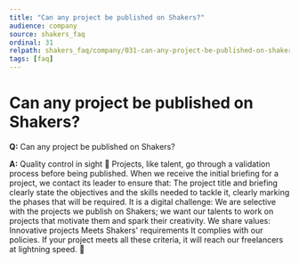```yaml
---
title: "Can any project be published on Shakers?"
audience: company
source: shakers_faq
ordinal: 31
relpath: shakers_faq/company/031-can-any-project-be-published-on-shakers.md
tags: [faq]
---
```


# Can any project be published on Shakers?

**Q:** Can any project be published on Shakers?

**A:** Quality control in sight 🫢 Projects, like talent, go through a validation process before being published. When we receive the initial briefing for a project, we contact its leader to ensure that: The project title and briefing clearly state the objectives and the skills needed to tackle it, clearly marking the phases that will be required. It is a digital challenge: We are selective with the projects we publish on Shakers; we want our talents to work on projects that motivate them and spark their creativity. We share values: Innovative projects Meets Shakers' requirements It complies with our policies. If your project meets all these criteria, it will reach our freelancers at lightning speed. 🚀
